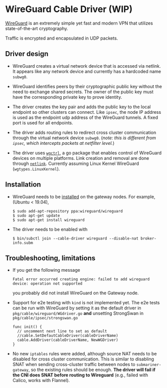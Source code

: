# WireGuard Cable Driver (WIP)

[WireGuard](https://www.wireguard.com "WireGuard homepage") is an extremely simple yet fast and modern VPN that utilizes state-of-the-art cryptography.

Traffic is encrypted and encapsulated in UDP packets.

## Driver design

- WireGuard creates a virtual network device that is accessed via netlink. It appears like any network device and currently has a hardcoded name `subwg0`.

- WireGuard identifies peers by their cryptographic public key without the need to exchange shared secrets. The owner of the public key must have the corresponding private key to prove identity.

- The driver creates the key pair and adds the public key to the local endpoint so other clusters can connect. Like `ipsec`, the node IP address is used as the endpoint udp address of the WireGuard tunnels. A fixed port is used for all endpoints.

- The driver adds routing rules to redirect cross cluster communication through the virtual network device `subwg0`.
  (*note: this is different from `ipsec`, which intercepts packets at netfilter level.*)

- The driver uses [`wgctrl`](https://github.com/WireGuard/wgctrl-go "WgCtrl github"), a go package that enables control of WireGuard devices on multiple platforms. Link creation and removal are done through [`netlink`](https://github.com/vishvananda/netlink "Netlink github"). Currently assuming Linux Kernel WireGuard (`wgtypes.LinuxKernel`).

## Installation

- WireGuard needs to be [installed](https://www.wireguard.com/install "WireGuard installation instructions") on the gateway nodes. For example, (Ubuntu < 19.04),
  ```ShellSession
  $ sudo add-apt-repository ppa:wireguard/wireguard
  $ sudo apt-get update
  $ sudo apt-get install wireguard
  ```

- The driver needs to be enabled with
  ```ShellSession
  $ bin/subctl join --cable-driver wireguard --disable-nat broker-info.subm
  ```

## Troubleshooting, limitations

- If you get the following message
  ```
  Fatal error occurred creating engine: failed to add wireguard device: operation not supported
  ```
  you probably did not install WireGuard on the Gateway node.

- Support for e2e testing with `kind` is not implemented yet. The e2e tests can be run with WireGuard by setting it as the default driver in `pkg/cable/wireguard/WGdriver.go` **and** unsetting StrongSwan in `pkg/cable/ipsec/strongswan.go`
  ```GoLang
  func init() {
    // uncomment next line to set as default
    //cable.SetDefautCableDriver(cableDriverName)
    cable.AddDriver(cableDriverName, NewWGDriver)
  }

  ```

- No new `iptables` rules were added, although source NAT needs to be disabled for cross cluster communication. This is similar to disabling SNAT when sending cross-cluster traffic between nodes to `submariner-gateway`, so the existing rules should be enough.
  **The driver will fail if the CNI does SNAT before routing to Wireguard** (e.g., failed with Calico, works with Flannel).
